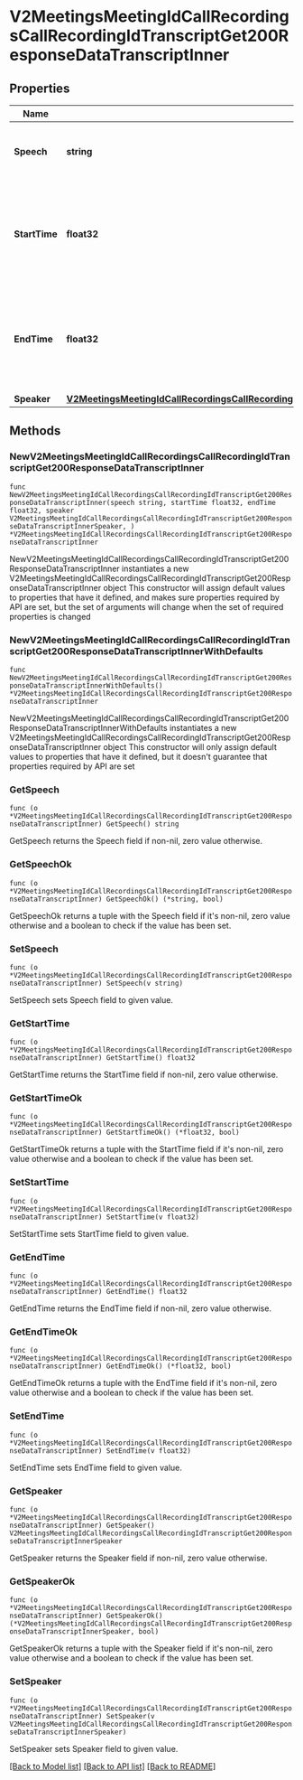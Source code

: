 # V2MeetingsMeetingIdCallRecordingsCallRecordingIdTranscriptGet200ResponseDataTranscriptInner

## Properties

Name | Type | Description | Notes
------------ | ------------- | ------------- | -------------
**Speech** | **string** | The spoken text for this segment of the transcript. | 
**StartTime** | **float32** | The start time of this speech segment in seconds, measured from the start of the recording. | 
**EndTime** | **float32** | The end time of this speech segment in seconds, measured from the start of the recording. | 
**Speaker** | [**V2MeetingsMeetingIdCallRecordingsCallRecordingIdTranscriptGet200ResponseDataTranscriptInnerSpeaker**](V2MeetingsMeetingIdCallRecordingsCallRecordingIdTranscriptGet200ResponseDataTranscriptInnerSpeaker.md) |  | 

## Methods

### NewV2MeetingsMeetingIdCallRecordingsCallRecordingIdTranscriptGet200ResponseDataTranscriptInner

`func NewV2MeetingsMeetingIdCallRecordingsCallRecordingIdTranscriptGet200ResponseDataTranscriptInner(speech string, startTime float32, endTime float32, speaker V2MeetingsMeetingIdCallRecordingsCallRecordingIdTranscriptGet200ResponseDataTranscriptInnerSpeaker, ) *V2MeetingsMeetingIdCallRecordingsCallRecordingIdTranscriptGet200ResponseDataTranscriptInner`

NewV2MeetingsMeetingIdCallRecordingsCallRecordingIdTranscriptGet200ResponseDataTranscriptInner instantiates a new V2MeetingsMeetingIdCallRecordingsCallRecordingIdTranscriptGet200ResponseDataTranscriptInner object
This constructor will assign default values to properties that have it defined,
and makes sure properties required by API are set, but the set of arguments
will change when the set of required properties is changed

### NewV2MeetingsMeetingIdCallRecordingsCallRecordingIdTranscriptGet200ResponseDataTranscriptInnerWithDefaults

`func NewV2MeetingsMeetingIdCallRecordingsCallRecordingIdTranscriptGet200ResponseDataTranscriptInnerWithDefaults() *V2MeetingsMeetingIdCallRecordingsCallRecordingIdTranscriptGet200ResponseDataTranscriptInner`

NewV2MeetingsMeetingIdCallRecordingsCallRecordingIdTranscriptGet200ResponseDataTranscriptInnerWithDefaults instantiates a new V2MeetingsMeetingIdCallRecordingsCallRecordingIdTranscriptGet200ResponseDataTranscriptInner object
This constructor will only assign default values to properties that have it defined,
but it doesn't guarantee that properties required by API are set

### GetSpeech

`func (o *V2MeetingsMeetingIdCallRecordingsCallRecordingIdTranscriptGet200ResponseDataTranscriptInner) GetSpeech() string`

GetSpeech returns the Speech field if non-nil, zero value otherwise.

### GetSpeechOk

`func (o *V2MeetingsMeetingIdCallRecordingsCallRecordingIdTranscriptGet200ResponseDataTranscriptInner) GetSpeechOk() (*string, bool)`

GetSpeechOk returns a tuple with the Speech field if it's non-nil, zero value otherwise
and a boolean to check if the value has been set.

### SetSpeech

`func (o *V2MeetingsMeetingIdCallRecordingsCallRecordingIdTranscriptGet200ResponseDataTranscriptInner) SetSpeech(v string)`

SetSpeech sets Speech field to given value.


### GetStartTime

`func (o *V2MeetingsMeetingIdCallRecordingsCallRecordingIdTranscriptGet200ResponseDataTranscriptInner) GetStartTime() float32`

GetStartTime returns the StartTime field if non-nil, zero value otherwise.

### GetStartTimeOk

`func (o *V2MeetingsMeetingIdCallRecordingsCallRecordingIdTranscriptGet200ResponseDataTranscriptInner) GetStartTimeOk() (*float32, bool)`

GetStartTimeOk returns a tuple with the StartTime field if it's non-nil, zero value otherwise
and a boolean to check if the value has been set.

### SetStartTime

`func (o *V2MeetingsMeetingIdCallRecordingsCallRecordingIdTranscriptGet200ResponseDataTranscriptInner) SetStartTime(v float32)`

SetStartTime sets StartTime field to given value.


### GetEndTime

`func (o *V2MeetingsMeetingIdCallRecordingsCallRecordingIdTranscriptGet200ResponseDataTranscriptInner) GetEndTime() float32`

GetEndTime returns the EndTime field if non-nil, zero value otherwise.

### GetEndTimeOk

`func (o *V2MeetingsMeetingIdCallRecordingsCallRecordingIdTranscriptGet200ResponseDataTranscriptInner) GetEndTimeOk() (*float32, bool)`

GetEndTimeOk returns a tuple with the EndTime field if it's non-nil, zero value otherwise
and a boolean to check if the value has been set.

### SetEndTime

`func (o *V2MeetingsMeetingIdCallRecordingsCallRecordingIdTranscriptGet200ResponseDataTranscriptInner) SetEndTime(v float32)`

SetEndTime sets EndTime field to given value.


### GetSpeaker

`func (o *V2MeetingsMeetingIdCallRecordingsCallRecordingIdTranscriptGet200ResponseDataTranscriptInner) GetSpeaker() V2MeetingsMeetingIdCallRecordingsCallRecordingIdTranscriptGet200ResponseDataTranscriptInnerSpeaker`

GetSpeaker returns the Speaker field if non-nil, zero value otherwise.

### GetSpeakerOk

`func (o *V2MeetingsMeetingIdCallRecordingsCallRecordingIdTranscriptGet200ResponseDataTranscriptInner) GetSpeakerOk() (*V2MeetingsMeetingIdCallRecordingsCallRecordingIdTranscriptGet200ResponseDataTranscriptInnerSpeaker, bool)`

GetSpeakerOk returns a tuple with the Speaker field if it's non-nil, zero value otherwise
and a boolean to check if the value has been set.

### SetSpeaker

`func (o *V2MeetingsMeetingIdCallRecordingsCallRecordingIdTranscriptGet200ResponseDataTranscriptInner) SetSpeaker(v V2MeetingsMeetingIdCallRecordingsCallRecordingIdTranscriptGet200ResponseDataTranscriptInnerSpeaker)`

SetSpeaker sets Speaker field to given value.



[[Back to Model list]](../README.md#documentation-for-models) [[Back to API list]](../README.md#documentation-for-api-endpoints) [[Back to README]](../README.md)


